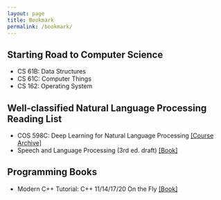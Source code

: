 ```yaml
---
layout: page
title: Bookmark
permalink: /bookmark/
---
```


## Starting Road to Computer Science

- CS 61B: Data Structures
- CS 61C: Computer Things
- CS 162: Operating System


## Well-classified Natural Language Processing Reading List

- COS 598C: Deep Learning for Natural Language Processing [[Course Archive]](https://www.cs.princeton.edu/courses/archive/spring20/cos598C/)
- Speech and Language Processing (3rd ed. draft) [[Book]](https://web.stanford.edu/~jurafsky/slp3/)


## Programming Books

- Modern C++ Tutorial: C++ 11/14/17/20 On the Fly [[Book]](https://changkun.de/modern-cpp/zh-cn/00-preface/)